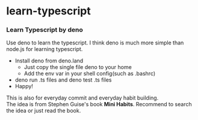 # learn-typescript
### Learn Typescript by deno

Use deno to learn the typescript. I think deno is much more simple than node.js for learning typescript.

  - Install deno from deno.land
    - Just copy the single file deno to your home
    - Add the env var in your shell config(such as .bashrc)
  - deno run .ts files and deno test .ts files
  - Happy!

This is also for everyday commit and everyday habit building.<br>
The idea is from Stephen Guise's book **Mini Habits**. Recommend to search the idea or just read the book.
